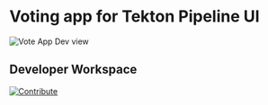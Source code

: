 # Voting app for Tekton Pipeline UI

![Vote App Dev view](https://raw.githubusercontent.com/blues-man/vote-app-gitops/main/images/topology-vote-app-dev.png)


## Developer Workspace

[![Contribute](https://raw.githubusercontent.com/blues-man/cloud-native-workshop/demo/factory-contribute.svg)](https://codeready-openshift-workspaces.apps.cluster-cjslk.cjslk.sandbox1525.opentlc.com/d/factory?url=https://github.com/red-wine-software/pipelines-vote-ui&policies.create=peruser)
